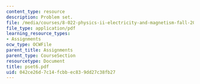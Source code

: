 ```yaml
---
content_type: resource
description: Problem set.
file: /media/courses/8-022-physics-ii-electricity-and-magnetism-fall-2006/042ce26d7c14fcbbec839dd27c38fb27_pset6.pdf
file_type: application/pdf
learning_resource_types:
- Assignments
ocw_type: OCWFile
parent_title: Assignments
parent_type: CourseSection
resourcetype: Document
title: pset6.pdf
uid: 042ce26d-7c14-fcbb-ec83-9dd27c38fb27
---
```

